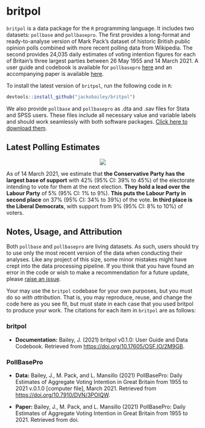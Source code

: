 
<!-- README.md is generated from README.Rmd. Please edit that file -->

# britpol

`britpol` is a data package for the `R` programming language. It
includes two datasets: `pollbase` and `pollbasepro`. The first provides
a long-format and ready-to-analyse version of Mark Pack’s dataset of
historic British public opinion polls combined with more recent polling
data from Wikipedia. The second provides 24,035 daily estimates of
voting intention figures for each of Britain’s three largest parties
between 26 May 1955 and 14 March 2021. A user guide and codebook is
available for `pollbasepro`
[here](https://github.com/jackobailey/britpol/blob/master/download/userguide.pdf)
and an accompanying paper is available
[here](https://github.com/jackobailey/britpol/blob/master/download/paper.pdf).

To install the latest version of `britpol`, run the following code in
`R`:

``` r
devtools::install_github("jackobailey/britpol")
```

We also provide `pollbase` and `pollbasepro` as .dta and .sav files for
Stata and SPSS users. These files include all necessary value and
variable labels and should work seamlessly with both software packages.
[Click here to download
them](https://github.com/jackobailey/britpol/tree/master/download).

## Latest Polling Estimates

<center>
<img src="https://raw.githubusercontent.com/jackobailey/britpol/master/documentation/_assets/timeplot_gh.png">
</center>

As of 14 March 2021, we estimate that **the Conservative Party has the
largest base of support** with 42% (95% CI: 39% to 45%) of the
electorate intending to vote for them at the next election. **They hold
a lead over the Labour Party** of 5% (95% CI: 1% to 9%). **This puts the
Labour Party in second place** on 37% (95% CI: 34% to 39%) of the vote.
**In third place is the Liberal Democrats**, with support from 9% (95%
CI: 8% to 10%) of voters.

## Notes, Usage, and Attribution

Both `pollbase` and `pollbasepro` are living datasets. As such, users
should try to use only the most recent version of the data when
conducting their analyses. Like any project of this size, some minor
mistakes might have crept into the data processing pipeline. If you
think that you have found an error in the code or wish to make a
recommendation for a future update, please [raise an
issue](https://github.com/jackobailey/britpol/issues).

Your may use the `britpol` codebase for your own purposes, but you must
do so *with attribution*. That is, you may reproduce, reuse, and change
the code here as you see fit, but must state in each case that you used
britpol to produce your work. The citations for each item in `britpol`
are as follows:

### britpol

-   **Documentation:** Bailey, J. (2021) britpol v0.1.0: User Guide and
    Data Codebook. Retrieved from
    <https://doi.org/10.17605/OSF.IO/2M9GB>.

### PollBasePro

-   **Data:** Bailey, J., M. Pack, and L. Mansillo (2021) PollBasePro:
    Daily Estimates of Aggregate Voting Intention in Great Britain from
    1955 to 2021 v.0.1.0 \[computer file\], March 2021. Retrieved from
    <https://doi.org/10.7910/DVN/3POIQW>.

-   **Paper:** Bailey, J., M. Pack, and L. Mansillo (2021) PollBasePro:
    Daily Estimates of Aggregate Voting Intention in Great Britain from
    1955 to 2021. Retrieved from doi.
